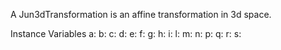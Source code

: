 A Jun3dTransformation is an affine transformation in 3d space.

Instance Variables
	a:		<Float>
	b:		<Float>
	c:		<Float>
	d:		<Float>
	e:		<Float>
	f:		<Float>
	g:		<Float>
	h:		<Float>
	i:		<Float>
	l:		<Float>
	m:		<Float>
	n:		<Float>
	p:		<Float>
	q:		<Float>
	r:		<Float>
	s:		<Float>
